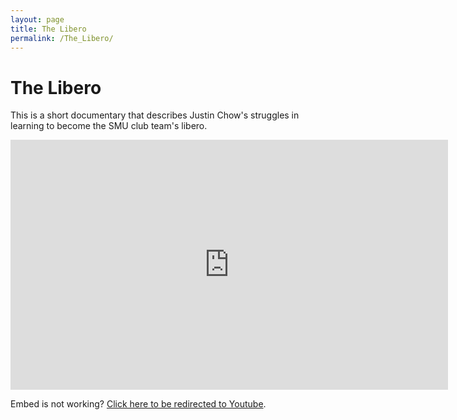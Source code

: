 ```yaml
---
layout: page
title: The Libero
permalink: /The_Libero/
---
```

# The Libero

This is a short documentary that describes Justin Chow's struggles in learning to become the SMU club team's libero.

<iframe align ="center" width="700" height="400" src="https://www.youtube.com/embed/KSbsK4uFZaY" frameborder="0" allow="fullscreen; accelerometer; clipboard-write; encrypted-media; gyroscope; picture-in-picture"></iframe>

Embed is not working? <a href="https://youtu.be/KSbsK4uFZaY">Click here to be redirected to Youtube</a>.